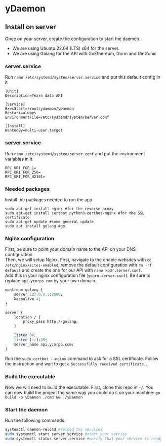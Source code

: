 # yDaemon

## Install on server
Once on your server, create the configuration to start the daemon.
- We are using Ubuntu 22.04 (LTS) x64 for the server.
- We are using Golang for the API with GoEthereum, Gorm and GinGonic

### server.service
Run `nano /etc/systemd/system/server.service` and put this default config in it
```
[Unit]
Description=Yearn data API

[Service]
ExecStart=/root/ydaemon/yDaemon
Restart=always
EnvironmentFile=/etc/systemd/system/server.conf

[Install]
WantedBy=multi-user.target
```

### server.service
Run `nano /etc/systemd/system/server.conf` and put the environment variables in it.
```
RPC_URI_FOR_1=
RPC_URI_FOR_250=
RPC_URI_FOR_42161=
```

### Needed packages
Install the packages needed to run the app
```
sudo apt-get install nginx #for the reverse proxy
sudo apt-get install certbot python3-certbot-nginx #for the SSL certificate
sudo apt-get update #some general update
sudo apt install golang #go
```

### Nginx configuration
First, be sure to point your domain name to the API on your DNS configuration.  
Then, we will setup Nginx. First, navigate to the enable websites with `cd /etc/nginx/sites-enabled`, remove the default configuration with `rm -rf default` and create the one for our API with `nano kp3r.server.conf`.  
Add this in your nginx configuration file (`yearn.server.conf`). Be sure to replace `api.ycorpo.com` by your own domain.
```perl
upstream golang {
    server 127.0.0.1:8080;
    keepalive 4;
}

server {
    location / {
        proxy_pass http://golang;
    }

    listen 80;
    listen [::]:80;
    server_name api.ycorpo.com;
}
```
Run the `sudo certbot --nginx` command to ask for a SSL certificate. Follow the instruction and wait to get a `Successfully received certificate.`.

### Build the executable
Now we will need to build the executable. First, clone this repo in `~/`.
You can now build the project the same way you could do it on your machine: `go build -o yDaemon ./cmd && ./yDaemon`

### Start the daemon   
Run the following commands:
```sh
systemctl daemon-reload #reload the services
sudo systemctl start server.service #start your service
sudo systemctl status server.service #verify that your service is ready
```



